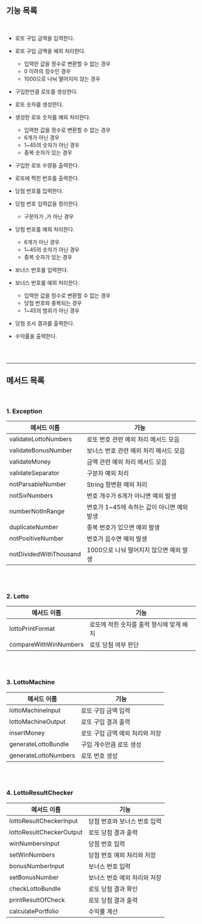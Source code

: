 ## 기능 목록

<br/>

- 로또 구입 금액을 입력한다.


- 로또 구입 금액을 예외 처리한다.
    - 입력한 값을 정수로 변환할 수 없는 경우
    - 0 이하의 정수인 경우
    - 1000으로 나눠 떨어지지 않는 경우


- 구입한만큼 로또를 생성한다.


- 로또 숫자를 생성한다.


- 생성한 로또 숫자를 예외 처리한다.
    - 입력한 값을 정수로 변환할 수 없는 경우
    - 6개가 아닌 경우
    - 1~45의 숫자가 아닌 경우
    - 중복 숫자가 있는 경우


- 구입한 로또 수량을 출력한다.


- 로또에 찍힌 번호를 출력한다.


- 당첨 번호를 입력한다.


- 당첨 번호 입력값을 정리한다.
    - 구분자가 ,가 아닌 경우


- 당첨 번호를 예외 처리한다.
    - 6개가 아닌 경우
    - 1~45의 숫자가 아닌 경우
    - 중복 숫자가 있는 경우


- 보너스 번호를 입력한다.


- 보너스 번호를 예외 처리한다.
    - 입력한 값을 정수로 변환할 수 없는 경우
    - 당첨 번호와 중복되는 경우
    - 1~45의 범위가 아닌 경우


- 당첨 조사 결과를 출력한다.


- 수익률을 출력한다.

<br/>
<br/>

---

## 메서드 목록

<br/>

### 1. Exception

| 메서드 이름                 | 기능                         |
|------------------------|----------------------------|
| validateLottoNumbers   | 로또 번호 관련 예외 처리 메서드 모음      |
| validateBonusNumber    | 보너스 번호 관련 예외 처리 메서드 모음     |
| validateMoney          | 금액 관련 예외 처리 메서드 모음         |
| validateSeparator      | 구분자 예외 처리                  |
| notParsableNumber      | String 형변환 예외 처리           |
| notSixNumbers          | 번호 개수가 6개가 아니면 예외 발생       |
| numberNotInRange       | 번호가 1~45에 속하는 값이 아니면 예외 발생 |
| duplicateNumber        | 중복 번호가 있으면 예외 발생           |
| notPositiveNumber      | 번호가 음수면 예외 발생              |
| notDividedWithThousand | 1000으로 나눠 떨어지지 않으면 예외 발생   |

<br/>
<br/>

### 2. Lotto

| 메서드 이름                | 기능                      |
|-----------------------|-------------------------|
| lottoPrintFormat      | 로또에 적힌 숫자를 출력 형식에 맞게 배치 |
| compareWithWinNumbers | 로또 당첨 여부 판단             |

<br/>
<br/>

### 3. LottoMachine

| 메서드 이름               | 기능                 |
|----------------------|--------------------|
| lottoMachineInput    | 로또 구입 금액 입력        |
| lottoMachineOutput   | 로또 구입 결과 출력        |
| insertMoney          | 로또 구입 금액 예외 처리와 저장 |
| generateLottoBundle  | 구입 개수만큼 로또 생성      |
| generateLottoNumbers | 로또 번호 생성           |

<br/>
<br/>

### 4. LottoResultChecker

| 메서드 이름                   | 기능               |
|--------------------------|------------------|
| lottoResultCheckerInput  | 당첨 번호와 보너스 번호 입력 |
| lottoResultCheckerOutput | 로또 당첨 결과 출력      |
| winNumbersInput          | 당첨 번호 입력         |
| setWinNumbers            | 당첨 번호 예외 처리와 저장  |
| bonusNumberInput         | 보너스 번호 입력        |
| setBonusNumber           | 보너스 번호 예외 처리와 저장 |
| checkLottoBundle         | 로또 당첨 결과 확인      |
| printResultOfCheck       | 로또 당첨 결과 출력      |
| calculatePortfolio       | 수익률 계산           |
